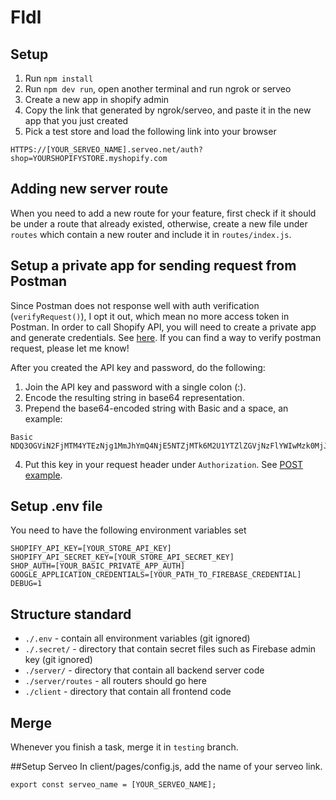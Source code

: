 # Fldl

## Setup
1. Run `npm install`
2. Run `npm dev run`, open another terminal and run ngrok or serveo
3. Create a new app in shopify admin
4. Copy the link that generated by ngrok/serveo, and paste it in the new app that you just created
5. Pick a test store and load the following link into your browser
```
HTTPS://[YOUR_SERVEO_NAME].serveo.net/auth?shop=YOURSHOPIFYSTORE.myshopify.com
```

## Adding new server route
When you need to add a new route for your feature, first check if it should be under a route that already existed, otherwise, create a new file under `routes` which contain a new router and include it in `routes/index.js`.

## Setup a private app for sending request from Postman
Since Postman does not response well with auth verification (`verifyRequest()`), I opt it out, which mean no more access token in Postman. In order to call Shopify API, you will need to create a private app and generate credentials. See [here](https://help.shopify.com/en/api/getting-started/authentication/private-authentication). If you can find a way to verify postman request, please let me know!

After you created the API key and password, do the following:
1. Join the API key and password with a single colon (:).
2. Encode the resulting string in base64 representation.
3. Prepend the base64-encoded string with Basic and a space, an example:
```
Basic NDQ3OGViN2FjMTM4YTEzNjg1MmJhYmQ4NjE5NTZjMTk6M2U1YTZlZGVjNzFlYWIwMzk0MjJjNjQ0NGQwMjY1OWQ=
```
4. Put this key in your request header under `Authorization`. See [POST example](https://github.com/alcfy/Fldl/blob/master/server/routes/products.js#L10).

## Setup .env file
You need to have the following environment variables set
```
SHOPIFY_API_KEY=[YOUR_STORE_API_KEY]
SHOPIFY_API_SECRET_KEY=[YOUR_STORE_API_SECRET_KEY]
SHOP_AUTH=[YOUR_BASIC_PRIVATE_APP_AUTH]
GOOGLE_APPLICATION_CREDENTIALS=[YOUR_PATH_TO_FIREBASE_CREDENTIAL]
DEBUG=1
```

## Structure standard
- `./.env` - contain all environment variables (git ignored)
- `./.secret/` - directory that contain secret files such as Firebase admin key (git ignored)
- `./server/` - directory that contain all backend server code
- `./server/routes` - all routers should go here
- `./client` - directory that contain all frontend code

## Merge
Whenever you finish a task, merge it in `testing` branch.

##Setup Serveo
In client/pages/config.js, add the name of your serveo link.
```
export const serveo_name = [YOUR_SERVEO_NAME];
```